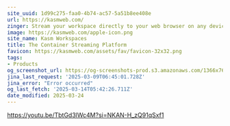 ```yaml
---
site_uuid: 1d99c275-faa0-4b74-ac57-5a51b8ee408e
url: https://kasmweb.com/
zinger: Stream your workspace directly to your web browser on any device and from any location.
image: https://kasmweb.com/apple-icon.png
site_name: Kasm Workspaces
title: The Container Streaming Platform
favicon: https://kasmweb.com/assets/fav/favicon-32x32.png
tags:
- Products
og_screenshot_url: https://og-screenshots-prod.s3.amazonaws.com/1366x768/80/false/a2d18cd142f42134c8e575c8e177f669010d29bac0946f1048470562e30f672e.jpeg
jina_last_request: '2025-03-09T06:45:01.728Z'
jina_error: "Error occurred"
og_last_fetch: '2025-03-14T05:42:26.711Z'
date_modified: 2025-03-24
---
```




https://youtu.be/TbtGd3lWc4M?si=NKAN-H_zQ91qSxf1
